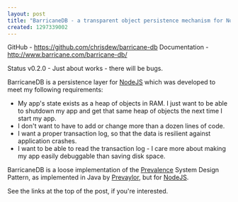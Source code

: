 ```yaml
--- 
layout: post
title: "BarricaneDB - a transparent object persistence mechanism for NodeJS. "
created: 1297339002
---
```

GitHub - https://github.com/chrisdew/barricane-db
Documentation - http://www.barricane.com/barricane-db/

Status v0.2.0 - Just about works - there will be bugs.

BarricaneDB is a persistence layer for [NodeJS](http://nodejs.org/) which was developed to meet my following requirements:

* My app's state exists as a heap of objects in RAM.  I just want to be able to shutdown my app and get that same heap of objects the next time I start my app.
* I don't want to have to add or change more than a dozen lines of code.
* I want a proper transaction log, so that the data is resilient against application crashes.
* I want to be able to read the transaction log - I care more about making my app easily debuggable than saving disk space.

BarricaneDB is a loose implementation of the [Prevalence](http://www.ibm.com/developerworks/library/wa-objprev/) System Design Pattern, as implemented in Java by [Prevaylor](http://www.prevayler.org/), but for [NodeJS](http://nodejs.org/).

See the links at the top of the post, if you're interested.
